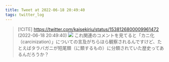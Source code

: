 ```yaml
---
title: Tweet at 2022-06-18 20:49:40
tags: twitter_log
---
```


> [!CITE] https://twitter.com/kaisekiriu/status/1538126800009961472 (2022-06-18 20:49:40)
> ![](https://twitter.com/kaisekiriu/status/1538126800009961472)
> これ関連のコメントを見てると「カニ化（carcinization）」についての言及がちらほら観察されるんですけど、たとえばタラバガニが短尾類（に類するもの）に分類されていた歴史ってあるんだろうか？
